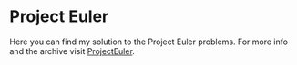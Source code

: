 # Project Euler

Here you can find my solution to the Project Euler problems.
For more info and the archive visit [ProjectEuler](https://projecteuler.net/archives/).
